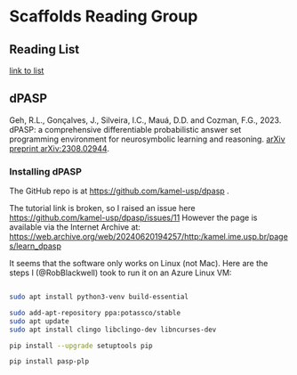 # Scaffolds Reading Group

## Reading List
[link to list](https://docs.google.com/document/d/1HPfYtBJkwuexZnb3_XWWrlCL8dlMHvBBjONkNc8MSNk/edit?usp=sharing)

## dPASP

Geh, R.L., Gonçalves, J., Silveira, I.C., Mauá, D.D. and Cozman,
F.G., 2023. dPASP: a comprehensive differentiable probabilistic answer
set programming environment for neurosymbolic learning and
reasoning. [arXiv preprint
arXiv:2308.02944](https://arxiv.org/abs/2308.02944).

### Installing dPASP

The GitHub repo is at https://github.com/kamel-usp/dpasp .

The tutorial link is broken, so I raised an issue here
https://github.com/kamel-usp/dpasp/issues/11 However the page is
available via the Internet Archive at:
https://web.archive.org/web/20240620194257/http:/kamel.ime.usp.br/pages/learn_dpasp

It seems that the software only works on Linux (not Mac). Here are the
steps I (@RobBlackwell) took to run it on an Azure Linux VM:

``` sh

sudo apt install python3-venv build-essential

sudo add-apt-repository ppa:potassco/stable
sudo apt update
sudo apt install clingo libclingo-dev libncurses-dev

pip install --upgrade setuptools pip

pip install pasp-plp

```

